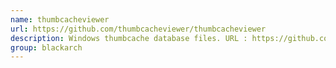 ```yaml
---
name: thumbcacheviewer
url: https://github.com/thumbcacheviewer/thumbcacheviewer
description: Windows thumbcache database files. URL : https://github.com/thumbcacheviewer/thumbcacheviewer Groups : blackarch blackarch-forensic blackarch-windows
group: blackarch
---
```

